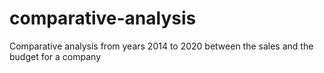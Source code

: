 # comparative-analysis
Comparative analysis from years 2014 to 2020  between the sales and the budget for a company
